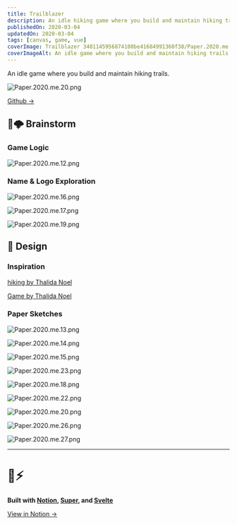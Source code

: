```yaml
---
title: Trailblazer
description: An idle hiking game where you build and maintain hiking trails.
publishedOn: 2020-03-04
updatedOn: 2020-03-04
tags: [canvas, game, vue]
coverImage: Trailblazer 3401145956874108be41684991360f38/Paper.2020.me.20.png
coverImageAlt: An idle game where you build and maintain hiking trails.
---
```


An idle game where you build and maintain hiking trails.

![Paper.2020.me.20.png](Trailblazer%203401145956874108be41684991360f38/Paper.2020.me.20.png)

[Github →](https://github.com/thalida/trailblazer)

## 🧠🌩 Brainstorm

### Game Logic

![Paper.2020.me.12.png](Trailblazer%203401145956874108be41684991360f38/Paper.2020.me.12.png)

### Name & Logo Exploration

![Paper.2020.me.16.png](Trailblazer%203401145956874108be41684991360f38/Paper.2020.me.16.png)

![Paper.2020.me.17.png](Trailblazer%203401145956874108be41684991360f38/Paper.2020.me.17.png)

![Paper.2020.me.19.png](Trailblazer%203401145956874108be41684991360f38/Paper.2020.me.19.png)

## 🎨 Design

### Inspiration

[hiking by Thalida Noel](https://dribbble.com/thalida/collections/1796636-hiking)

[Game by Thalida Noel](https://dribbble.com/thalida/collections/908997-Game)

### Paper Sketches

![Paper.2020.me.13.png](Trailblazer%203401145956874108be41684991360f38/Paper.2020.me.13.png)

![Paper.2020.me.14.png](Trailblazer%203401145956874108be41684991360f38/Paper.2020.me.14.png)

![Paper.2020.me.15.png](Trailblazer%203401145956874108be41684991360f38/Paper.2020.me.15.png)

![Paper.2020.me.23.png](Trailblazer%203401145956874108be41684991360f38/Paper.2020.me.23.png)

![Paper.2020.me.18.png](Trailblazer%203401145956874108be41684991360f38/Paper.2020.me.18.png)

![Paper.2020.me.22.png](Trailblazer%203401145956874108be41684991360f38/Paper.2020.me.22.png)

![Paper.2020.me.20.png](Trailblazer%203401145956874108be41684991360f38/Paper.2020.me.20.png)

![Paper.2020.me.26.png](Trailblazer%203401145956874108be41684991360f38/Paper.2020.me.26.png)

![Paper.2020.me.27.png](Trailblazer%203401145956874108be41684991360f38/Paper.2020.me.27.png)

---

# 🦄⚡

**Built with [Notion](https://www.notion.so/product), [Super](https://super.so/), and [Svelte](https://svelte.dev/)**

[View in Notion →](https://tunl.link/zOadMW)

